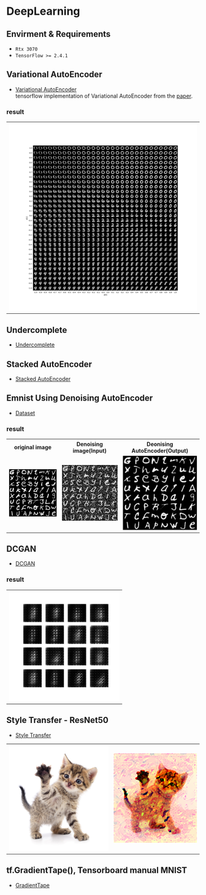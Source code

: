 # DeepLearning

## Envirment & Requirements

* `Rtx 3070`
* `TensorFlow >= 2.4.1`

## Variational AutoEncoder
- [Variational AutoEncoder](https://github.com/pwr4779/DeepLearning/blob/master/VAE/variationalAutoencoder.py)  
tensorflow implementation of Variational AutoEncoder from the [paper](https://arxiv.org/pdf/1606.05908.pdf).

### result
<table border="0">
<tr>
    <td>
    <img src="https://github.com/pwr4779/DeepLearning/blob/master/VAE/vae.png"/>
    </td>
</tr>
</table>

## Undercomplete
- [Undercomplete](https://github.com/pwr4779/DeepLearning/blob/master/VAE/Undercomplete.ipynb)

## Stacked AutoEncoder
- [Stacked AutoEncoder](https://github.com/pwr4779/DeepLearning/blob/master/AutoEncoder/Stacked%20AutoEncoder.ipynb)

## Emnist Using Denoising AutoEncoder
- [Dataset](https://www.kaggle.com/crawford/emnist)
### result
<table border="0">
<tr>
    <th>original image</th>
    <th>Denoising image(Input)</th>
    <th>Deonising AutoEncoder(Output)</th>
</tr>
<tr>
    <td>
    <img src="https://github.com/pwr4779/DeepLearning/blob/master/EMNIST-using-Denoising-AutoEncoder/content/image.jpg" width="100%"/>
    </td>
    <td>
    <img src="https://github.com/pwr4779/DeepLearning/blob/master/EMNIST-using-Denoising-AutoEncoder/content/noisy.jpg" width="100%"/>
    </td>
    <td>
    <img src="https://github.com/pwr4779/DeepLearning/blob/master/EMNIST-using-Denoising-AutoEncoder/content/test.jpg" width="100%"/>
    </td>
</tr>
</table>

## DCGAN
- [DCGAN](https://github.com/pwr4779/DeepLearning/blob/master/GAN/DCGAN/DCGAN.ipynb)

### result
<table border="0">
<tr>
    <td>
    <img src="https://github.com/pwr4779/DeepLearning/blob/master/GAN/DCGAN/dcgan.gif"/>
    </td>
</tr>
</table>

## Style Transfer - ResNet50
- [Style Transfer](https://github.com/pwr4779/DeepLearning/blob/master/ResNet-StyleTransfer/ResNet-StyleTransfer.ipynb)

<table border="0">
<tr>
    <td>
    <img src="https://github.com/pwr4779/DeepLearning/blob/master/ResNet-StyleTransfer/cat.jpg" width="100%" />
    </td>
    <td>
    <img src="https://github.com/pwr4779/DeepLearning/blob/master/ResNet-StyleTransfer/stylized-image.png", width="100%" />
    </td>
</tr>
</table>

## tf.GradientTape(), Tensorboard manual MNIST
- [GradientTape](https://github.com/pwr4779/DeepLearning/blob/master/Tensorflow%20Advanced%20Tutorials/MNIST.ipynb)
